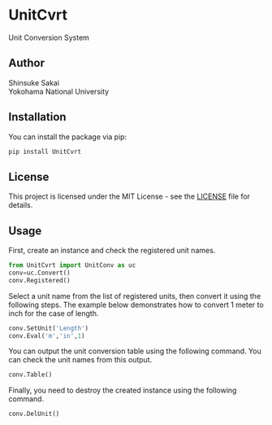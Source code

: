 # UnitCvrt
Unit Conversion System

## Author   
Shinsuke Sakai   
Yokohama National University   

## Installation
You can install the package via pip:

```bash
pip install UnitCvrt
```

## License

This project is licensed under the MIT License - see the [LICENSE](LICENSE) file for details.

## Usage
First, create an instance and check the registered unit names.
```python
from UnitCvrt import UnitConv as uc
conv=uc.Convert()
conv.Registered()
```
Select a unit name from the list of registered units, then convert it using the following steps.
The example below demonstrates how to convert 1 meter to inch for the case of length.
```python
conv.SetUnit('Length')
conv.Eval('m','in',1)
```
You can output the unit conversion table using the following command. You can check the unit names from this output.
```python
conv.Table()
```
Finally, you need to destroy the created instance using the following command.
```python
conv.DelUnit()
```
